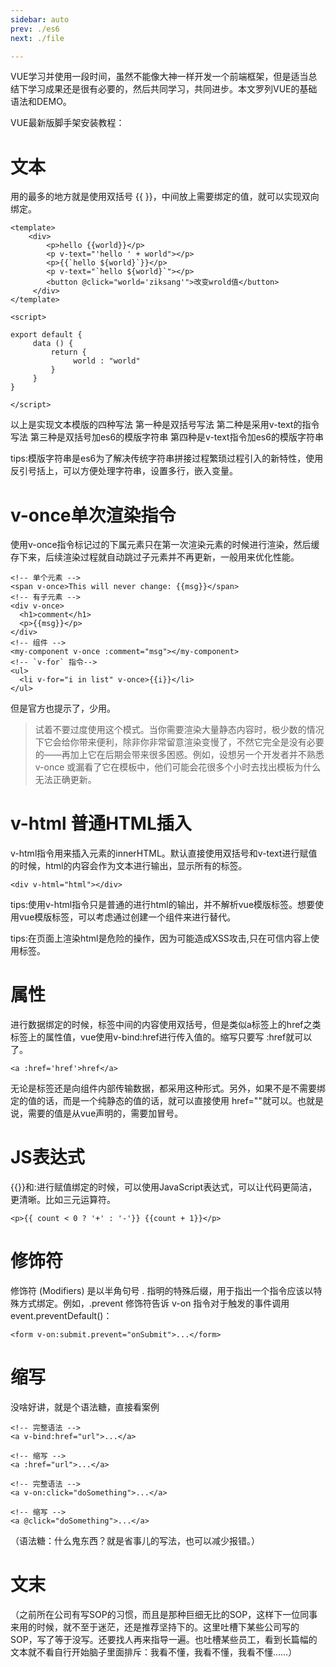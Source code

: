 ```yaml
---
sidebar: auto
prev: ./es6
next: ./file

---
```


VUE学习并使用一段时间，虽然不能像大神一样开发一个前端框架，但是适当总结下学习成果还是很有必要的，然后共同学习，共同进步。本文罗列VUE的基础语法和DEMO。

VUE最新版脚手架安装教程：

# 文本
用的最多的地方就是使用双括号 {{ }}，中间放上需要绑定的值，就可以实现双向绑定。

```
<template>
    <div>
        <p>hello {{world}}</p>
        <p v-text="'hello ' + world"></p>
        <p>{{`hello ${world}`}}</p>
        <p v-text="`hello ${world}`"></p>
        <button @click="world='ziksang'">改变wrold值</button>
     </div>
</template>

<script>

export default {
     data () {
         return {
              world : "world"
         }
     }
}

</script>

```

以上是实现文本模版的四种写法
第一种是双括号写法
第二种是采用v-text的指令写法
第三种是双括号加es6的模版字符串
第四种是v-text指令加es6的模版字符串

tips:模版字符串是es6为了解决传统字符串拼接过程繁琐过程引入的新特性，使用反引号括上，可以方便处理字符串，设置多行，嵌入变量。

# v-once单次渲染指令
使用v-once指令标记过的下属元素只在第一次渲染元素的时候进行渲染，然后缓存下来，后续渲染过程就自动跳过子元素并不再更新，一般用来优化性能。

```
<!-- 单个元素 -->
<span v-once>This will never change: {{msg}}</span>
<!-- 有子元素 -->
<div v-once>
  <h1>comment</h1>
  <p>{{msg}}</p>
</div>
<!-- 组件 -->
<my-component v-once :comment="msg"></my-component>
<!-- `v-for` 指令-->
<ul>
  <li v-for="i in list" v-once>{{i}}</li>
</ul>
```

但是官方也提示了，少用。

> 试着不要过度使用这个模式。当你需要渲染大量静态内容时，极少数的情况下它会给你带来便利，除非你非常留意渲染变慢了，不然它完全是没有必要的——再加上它在后期会带来很多困惑。例如，设想另一个开发者并不熟悉 v-once 或漏看了它在模板中，他们可能会花很多个小时去找出模板为什么无法正确更新。



# v-html 普通HTML插入
v-html指令用来插入元素的innerHTML。默认直接使用双括号和v-text进行赋值的时候，html的内容会作为文本进行输出，显示所有的标签。

```
<div v-html="html"></div>
```

tips:使用v-html指令只是普通的进行html的输出，并不解析vue模版标签。想要使用vue模版标签，可以考虑通过创建一个组件来进行替代。

tips:在页面上渲染html是危险的操作，因为可能造成XSS攻击,只在可信内容上使用标签。

# 属性
进行数据绑定的时候，标签中间的内容使用双括号，但是类似a标签上的href之类标签上的属性值，vue使用v-bind:href进行传入值的。缩写只要写 :href就可以了。

```
<a :href='href'>href</a>
```

无论是标签还是向组件内部传输数据，都采用这种形式。另外，如果不是不需要绑定的值的话，而是一个纯静态的值的话，就可以直接使用 href=""就可以。也就是说，需要的值是从vue声明的，需要加冒号。

# JS表达式
{{}}和:进行赋值绑定的时候，可以使用JavaScript表达式，可以让代码更简洁，更清晰。比如三元运算符。

```
<p>{{ count < 0 ? '+' : '-'}} {{count + 1}}</p>
```

# 修饰符
修饰符 (Modifiers) 是以半角句号 . 指明的特殊后缀，用于指出一个指令应该以特殊方式绑定。例如，.prevent 修饰符告诉 v-on 指令对于触发的事件调用 event.preventDefault()：

```
<form v-on:submit.prevent="onSubmit">...</form>
```

# 缩写
没啥好讲，就是个语法糖，直接看案例
```
<!-- 完整语法 -->
<a v-bind:href="url">...</a>

<!-- 缩写 -->
<a :href="url">...</a>

<!-- 完整语法 -->
<a v-on:click="doSomething">...</a>

<!-- 缩写 -->
<a @click="doSomething">...</a>
```

（语法糖：什么鬼东西？就是省事儿的写法，也可以减少报错。）

# 文末

（之前所在公司有写SOP的习惯，而且是那种巨细无比的SOP，这样下一位同事来用的时候，就不至于迷茫，还是推荐坚持下的。这里吐槽下某些公司写的SOP，写了等于没写。还要找人再来指导一遍。也吐槽某些员工，看到长篇幅的文本就不看自行开始脑子里面排斥：我看不懂，我看不懂，我看不懂……）
